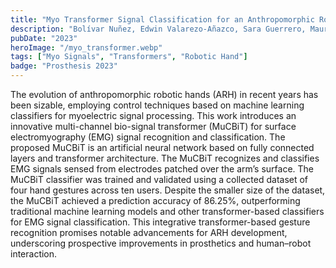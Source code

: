 ```yaml
---
title: "Myo Transformer Signal Classification for an Anthropomorphic Robotic Hand"
description: "Bolívar Nuñez, Edwin Valarezo-Añazco, Sara Guerrero, Mauricio Valarezo-Añazco, Daniela Espín, Carlos Jiménez Farfán"
pubDate: "2023"
heroImage: "/myo_transformer.webp"
tags: ["Myo Signals", "Transformers", "Robotic Hand"]
badge: "Prosthesis 2023"
---
```


The evolution of anthropomorphic robotic hands (ARH) in recent years has been sizable, employing control techniques based on machine learning classifiers for myoelectric signal processing. This work introduces an innovative multi-channel bio-signal transformer (MuCBiT) for surface electromyography (EMG) signal recognition and classification. The proposed MuCBiT is an artificial neural network based on fully connected layers and transformer architecture. The MuCBiT recognizes and classifies EMG signals sensed from electrodes patched over the arm’s surface. The MuCBiT classifier was trained and validated using a collected dataset of four hand gestures across ten users. Despite the smaller size of the dataset, the MuCBiT achieved a prediction accuracy of 86.25%, outperforming traditional machine learning models and other transformer-based classifiers for EMG signal classification. This integrative transformer-based gesture recognition promises notable advancements for ARH development, underscoring prospective improvements in prosthetics and human–robot interaction.